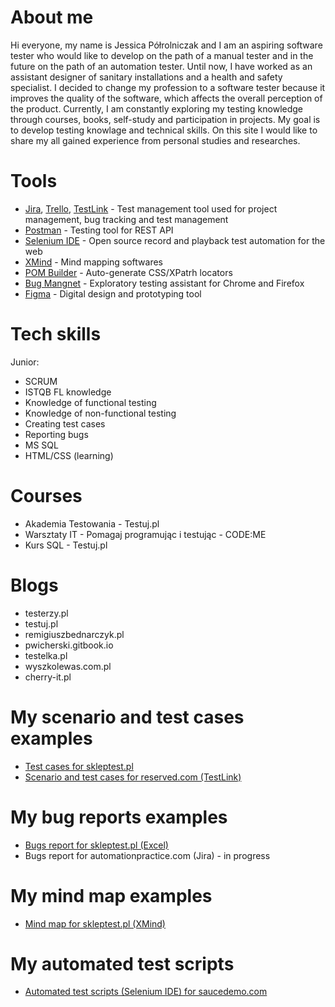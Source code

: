 # About me
Hi everyone, my name is Jessica Półrolniczak and I am an aspiring software tester who would like to develop on the path of a manual tester and in the future on the path of an automation tester. 
Until now, I have worked as an assistant designer of sanitary installations and a health and safety specialist. 
I decided to change my profession to a software tester because it improves the quality of the software, which affects the overall perception of the product.
Currently, I am constantly exploring my testing knowledge through courses, books, self-study and participation in projects.
My goal is to develop testing knowlage and technical skills. On this site I would like to share my all gained experience from personal studies and researches.

# Tools
* [Jira](https://www.atlassian.com/pl/software/jira), [Trello](https://trello.com/pl), [TestLink](https://testlink.org/) - Test management tool used for project management, bug tracking and test management
* [Postman](https://www.postman.com/) - Testing tool for REST API
* [Selenium IDE](https://chrome.google.com/webstore/detail/selenium-ide/mooikfkahbdckldjjndioackbalphokd) - Open source record and playback test automation for the web
* [XMind](https://www.xmind.net/) - Mind mapping softwares
* [POM Builder](https://chrome.google.com/webstore/detail/pom-builder-%E2%80%93-auto-genera/akcejfbfkkjnghlfngighgncolfaghco) - Auto-generate CSS/XPatrh locators
* [Bug Mangnet](https://chrome.google.com/webstore/detail/pom-builder-%E2%80%93-auto-genera/akcejfbfkkjnghlfngighgncolfaghco) - Exploratory testing assistant for Chrome and Firefox
* [Figma](https://www.figma.com/) - Digital design and prototyping tool 

# Tech skills
Junior:
* SCRUM
* ISTQB FL knowledge
* Knowledge of functional testing
* Knowledge of non-functional testing
* Creating test cases
* Reporting bugs
* MS SQL
* HTML/CSS (learning)

# Courses
* Akademia Testowania - Testuj.pl
* Warsztaty IT - Pomagaj programując i testując - CODE:ME
* Kurs SQL - Testuj.pl

# Blogs
* testerzy.pl
* testuj.pl 
* remigiuszbednarczyk.pl
* pwicherski.gitbook.io
* testelka.pl
* wyszkolewas.com.pl
* cherry-it.pl

# My scenario and test cases examples
* [Test cases for skleptest.pl](https://docs.google.com/spreadsheets/d/1Z09mu0vG2Y3aCGlb-_B8dLA-Gu6cZysSaEFsHPKQgH8/edit?usp=sharing)
* [Scenario and test cases for reserved.com (TestLink)](https://drive.google.com/file/d/14R_rPSqYzH-Yavt79rvXamh23rsc2m_W/view?usp=sharing)

# My bug reports examples
* [Bugs report for skleptest.pl (Excel)](https://docs.google.com/spreadsheets/d/1Z09mu0vG2Y3aCGlb-_B8dLA-Gu6cZysSaEFsHPKQgH8/edit?usp=sharing)
* Bugs report for automationpractice.com (Jira) - in progress

# My mind map examples
* [Mind map for skleptest.pl (XMind)](https://drive.google.com/file/d/1soEgMBl_t4VwxeUmYz-YYDtTjYfr8RxO/view?usp=sharing)

# My automated test scripts
* [Automated test scripts (Selenium IDE) for saucedemo.com](https://drive.google.com/file/d/15LpK7jS_CjTt0KXchOZjDsLYQhcjzI7W/view?usp=sharing)










